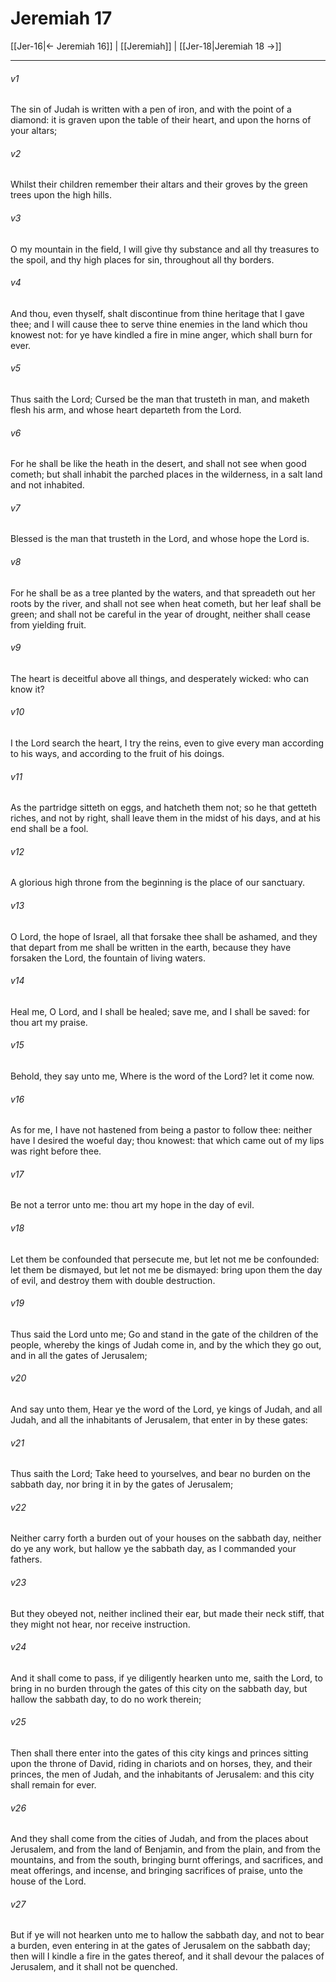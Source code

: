 # Jeremiah 17

[[Jer-16|← Jeremiah 16]] | [[Jeremiah]] | [[Jer-18|Jeremiah 18 →]]
***

###### v1
The sin of Judah is written with a pen of iron, and with the point of a diamond: it is graven upon the table of their heart, and upon the horns of your altars;
###### v2
Whilst their children remember their altars and their groves by the green trees upon the high hills.
###### v3
O my mountain in the field, I will give thy substance and all thy treasures to the spoil, and thy high places for sin, throughout all thy borders.
###### v4
And thou, even thyself, shalt discontinue from thine heritage that I gave thee; and I will cause thee to serve thine enemies in the land which thou knowest not: for ye have kindled a fire in mine anger, which shall burn for ever.
###### v5
Thus saith the Lord; Cursed be the man that trusteth in man, and maketh flesh his arm, and whose heart departeth from the Lord.
###### v6
For he shall be like the heath in the desert, and shall not see when good cometh; but shall inhabit the parched places in the wilderness, in a salt land and not inhabited.
###### v7
Blessed is the man that trusteth in the Lord, and whose hope the Lord is.
###### v8
For he shall be as a tree planted by the waters, and that spreadeth out her roots by the river, and shall not see when heat cometh, but her leaf shall be green; and shall not be careful in the year of drought, neither shall cease from yielding fruit.
###### v9
The heart is deceitful above all things, and desperately wicked: who can know it?
###### v10
I the Lord search the heart, I try the reins, even to give every man according to his ways, and according to the fruit of his doings.
###### v11
As the partridge sitteth on eggs, and hatcheth them not; so he that getteth riches, and not by right, shall leave them in the midst of his days, and at his end shall be a fool.
###### v12
A glorious high throne from the beginning is the place of our sanctuary.
###### v13
O Lord, the hope of Israel, all that forsake thee shall be ashamed, and they that depart from me shall be written in the earth, because they have forsaken the Lord, the fountain of living waters.
###### v14
Heal me, O Lord, and I shall be healed; save me, and I shall be saved: for thou art my praise.
###### v15
Behold, they say unto me, Where is the word of the Lord? let it come now.
###### v16
As for me, I have not hastened from being a pastor to follow thee: neither have I desired the woeful day; thou knowest: that which came out of my lips was right before thee.
###### v17
Be not a terror unto me: thou art my hope in the day of evil.
###### v18
Let them be confounded that persecute me, but let not me be confounded: let them be dismayed, but let not me be dismayed: bring upon them the day of evil, and destroy them with double destruction.
###### v19
Thus said the Lord unto me; Go and stand in the gate of the children of the people, whereby the kings of Judah come in, and by the which they go out, and in all the gates of Jerusalem;
###### v20
And say unto them, Hear ye the word of the Lord, ye kings of Judah, and all Judah, and all the inhabitants of Jerusalem, that enter in by these gates:
###### v21
Thus saith the Lord; Take heed to yourselves, and bear no burden on the sabbath day, nor bring it in by the gates of Jerusalem;
###### v22
Neither carry forth a burden out of your houses on the sabbath day, neither do ye any work, but hallow ye the sabbath day, as I commanded your fathers.
###### v23
But they obeyed not, neither inclined their ear, but made their neck stiff, that they might not hear, nor receive instruction.
###### v24
And it shall come to pass, if ye diligently hearken unto me, saith the Lord, to bring in no burden through the gates of this city on the sabbath day, but hallow the sabbath day, to do no work therein;
###### v25
Then shall there enter into the gates of this city kings and princes sitting upon the throne of David, riding in chariots and on horses, they, and their princes, the men of Judah, and the inhabitants of Jerusalem: and this city shall remain for ever.
###### v26
And they shall come from the cities of Judah, and from the places about Jerusalem, and from the land of Benjamin, and from the plain, and from the mountains, and from the south, bringing burnt offerings, and sacrifices, and meat offerings, and incense, and bringing sacrifices of praise, unto the house of the Lord.
###### v27
But if ye will not hearken unto me to hallow the sabbath day, and not to bear a burden, even entering in at the gates of Jerusalem on the sabbath day; then will I kindle a fire in the gates thereof, and it shall devour the palaces of Jerusalem, and it shall not be quenched. 
